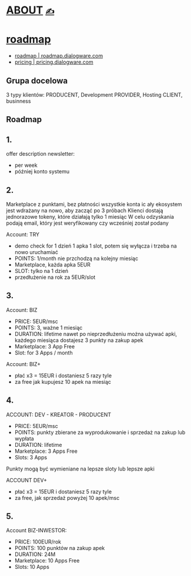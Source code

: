 # [ABOUT](https://github.com/dialogware/roadmap/blob/main/DOCS/ABOUT.md) [<span style='font-size:20px;'>&#x270D;</span>](https://github.com/dialogware/roadmap/edit/main/DOCS/ABOUT.md)

# [roadmap](http://roadmap.dialogware.com)

+ [roadmap | roadmap.dialogware.com](http://roadmap.dialogware.com/)
+ [pricing | pricing.dialogware.com](http://pricing.dialogware.com/)

## Grupa docelowa

3 typy klientów:
PRODUCENT, Development
PROVIDER, Hosting
CLIENT, businness


## Roadmap

## 1.
offer description
newsletter:
+ per week
+ później konto systemu

## 2.
Marketplace z punktami, bez płatności
wszystkie konta ic ały ekosystem jest wdrażany na nowo, aby zacząć po 3 próbach
Klienci dostają jednorazowe tokeny, które działają tylko 1 miesiąc
W celu odzyskania podają email, który jest weryfikowany czy wcześniej został podany


Account: TRY
+ demo check for 1 dzień 1 apka 1 slot, potem się wyłącza i trzeba na nowo uruchamiać
+ POINTS: 1/month nie przchodzą na kolejny miesiąc
+ Marketplace, każda apka 5EUR
+ SLOT: tylko na 1 dzień
+ przedłużenie na rok za 5EUR/slot



## 3.
Account: BIZ
+ PRICE: 5EUR/msc
+ POINTS: 3, ważne 1 miesiąc
+ DURATION: lifetime nawet po nieprzedłużeniu można używać apki, każdego miesiąca dostajesz 3 punkty na zakup apek
+ Marketplace: 3 App Free
+ Slot: for 3 Apps / month

Account: BIZ+
+ płać x3 = 15EUR i dostaniesz 5 razy tyle
+ za free jak kupujesz 10 apek na miesiąc

## 4.
ACCOUNT: DEV - KREATOR - PRODUCENT
+ PRICE: 5EUR/msc
+ POINTS: punkty zbierane za wyprodukowanie i sprzedaż na zakup lub wypłata
+ DURATION: lifetime
+ Marketplace: 3 Apps Free
+ Slots: 3 Apps

Punkty mogą być wymieniane na lepsze sloty lub lepsze apki

ACCOUNT DEV+
+ płać x3 = 15EUR i dostaniesz 5 razy tyle
+ za free, jak sprzedaż powyżej 10 apek/msc

## 5.

Account BIZ-INWESTOR:
+ PRICE: 100EUR/rok
+ POINTS: 100 punktów na zakup apek
+ DURATION: 24M
+ Marketplace: 10 Apps Free
+ Slots: 10 Apps